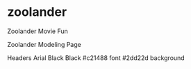 # zoolander
Zoolander Movie Fun

Zoolander Modeling Page


 Headers
Arial Black
Black
#c21488 font
#2dd22d background
